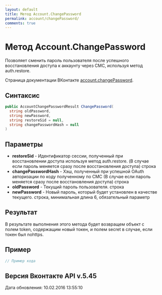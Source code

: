 ```yaml
---
layout: default
title: Метод Account.ChangePassword
permalink: account/changePassword/
comments: true
---
```

# Метод Account.ChangePassword
Позволяет сменить пароль пользователя после успешного восстановления доступа к аккаунту через СМС, используя метод auth.restore.

Страница документации ВКонтакте [account.changePassword](https://vk.com/dev/account.changePassword).

## Синтаксис
``` csharp
public AccountChangePasswordResult ChangePassword(
  string oldPassword,
  string newPassword,
  string restoreSid = null,
  string changePasswordHash = null
)
```

## Параметры
+ **restoreSid** - Идентификатор сессии, полученный при восстановлении доступа используя метод auth.restore. (В случае если пароль меняется сразу после восстановления доступа) строка
+ **changePasswordHash** - Хэш, полученный при успешной OAuth авторизации по коду полученному по СМС (В случае если пароль меняется сразу после восстановления доступа) строка
+ **oldPassword** - Текущий пароль пользователя. строка
+ **newPassword** - Новый пароль, который будет установлен в качестве текущего. строка, минимальная длина 6, обязательный параметр

## Результат
В результате выполнения этого метода будет возвращем объект с полем token, содержащим новый токен, и полем secret в случае, если токен был nohttps.

## Пример
``` csharp
// Пример кода
```

## Версия Вконтакте API v.5.45
Дата обновления: 10.02.2016 13:55:10
